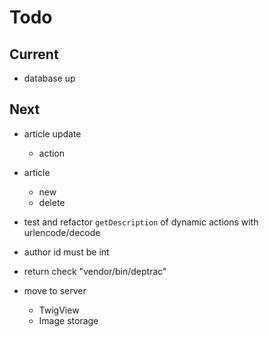 # Todo

## Current

- database up

## Next

- article update
  - action

- article
  - new
  - delete

- test and refactor `getDescription` of dynamic actions with urlencode/decode

- author id must be int

- return check "vendor/bin/deptrac"

- move to server
  - TwigView
  - Image storage
  